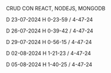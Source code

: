 CRUD CON REACT, NODEJS, MONGODB

D 23-07-2024 H 0-23-59 / 4-47-24

D 26-07-2024 H 0-39-42 / 4-47-24

D 29-07-2024 H 0-56-15 / 4-47-24

D 02-08-2024 H 1-21-23 / 4-47-24

D 05-08-2024 H 1-40-25 / 4-47-24
